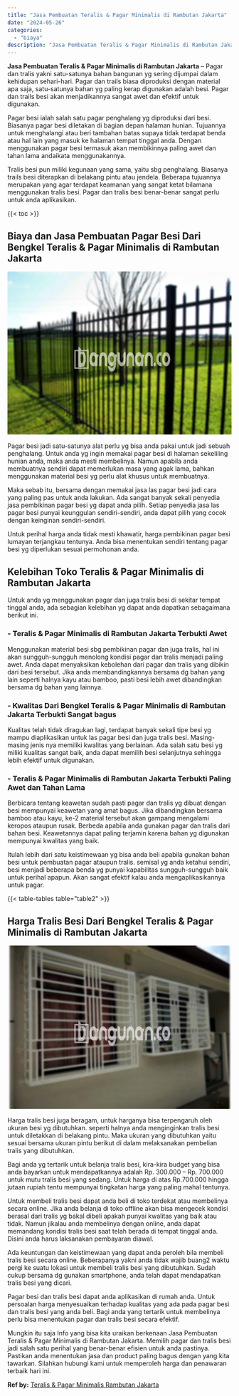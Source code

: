 ```yaml
---
title: "Jasa Pembuatan Teralis & Pagar Minimalis di Rambutan Jakarta"
date: "2024-05-26"
categories: 
  - "biaya"
description: "Jasa Pembuatan Teralis & Pagar Minimalis di Rambutan Jakarta. Mungkin itu saja Info yang bisa kita uraikan berkenaan Jasa Pembuatan Teralis & Pagar Minimalis..."
---
```


**Jasa Pembuatan Teralis & Pagar Minimalis di Rambutan Jakarta** – Pagar dan tralis yakni satu-satunya bahan bangunan yg sering dijumpai dalam kehidupan sehari-hari. Pagar dan trails biasa diproduksi dengan material apa saja, satu-satunya bahan yg paling kerap digunakan adalah besi. Pagar dan trails besi akan menjadikannya sangat awet dan efektif untuk digunakan.

Pagar besi ialah salah satu pagar penghalang yg diproduksi dari besi. Biasanya pagar besi diletakan di bagian depan halaman hunian. Tujuannya untuk menghalangi atau beri tambahan batas supaya tidak terdapat benda atau hal lain yang masuk ke halaman tempat tinggal anda. Dengan menggunakan pagar besi termasuk akan membikinnya paling awet dan tahan lama andaikata menggunakannya.

Tralis besi pun miliki kegunaan yang sama, yaitu sbg penghalang. Biasanya trails besi diterapkan di belakang pintu atau jendela. Beberapa tujuannya merupakan yang agar terdapat keamanan yang sangat ketat bilamana menggunakan tralis besi. Pagar dan tralis besi benar-benar sangat perlu untuk anda aplikasikan.

{{< toc >}}

## Biaya dan Jasa Pembuatan Pagar Besi Dari Bengkel Teralis & Pagar Minimalis di Rambutan Jakarta

![Jasa Pembuatan Teralis & Pagar Minimalis di Rambutan Jakarta](/images/pagar-minimalis-murah-24.png)

Pagar besi jadi satu-satunya alat perlu yg bisa anda pakai untuk jadi sebuah penghalang. Untuk anda yg ingin memakai pagar besi di halaman sekeliling hunian anda, maka anda mesti membelinya. Namun apabila anda membuatnya sendiri dapat memerlukan masa yang agak lama, bahkan menggunakan material besi yg perlu alat khusus untuk membuatnya.

Maka sebab itu, bersama dengan memakai jasa las pagar besi jadi cara yang paling pas untuk anda lakukan. Ada sangat banyak sekali penyedia jasa pembikinan pagar besi yg dapat anda pilih. Setiap penyedia jasa las pagar besi punyai keunggulan sendiri-sendiri, anda dapat pilih yang cocok dengan keinginan sendiri-sendiri.

Untuk perihal harga anda tidak mesti khawatir, harga pembikinan pagar besi lumayan terjangkau tentunya. Anda bisa menentukan sendiri tentang pagar besi yg diperlukan sesuai permohonan anda.

## Kelebihan Toko Teralis & Pagar Minimalis di Rambutan Jakarta

Untuk anda yg menggunakan pagar dan juga tralis besi di sekitar tempat tinggal anda, ada sebagian kelebihan yg dapat anda dapatkan sebagaimana berikut ini.

### \- Teralis & Pagar Minimalis di Rambutan Jakarta Terbukti Awet

Menggunakan material besi sbg pembikinan pagar dan juga tralis, hal ini akan sungguh-sungguh menolong kondisi pagar dan tralis menjadi paling awet. Anda dapat menyaksikan kebolehan dari pagar dan tralis yang dibikin dari besi tersebut. Jika anda membandingkannya bersama dg bahan yang lain seperti halnya kayu atau bamboo, pasti besi lebih awet dibandingkan bersama dg bahan yang lainnya.

### \- Kwalitas Dari Bengkel Teralis & Pagar Minimalis di Rambutan Jakarta Terbukti Sangat bagus

Kualitas telah tidak diragukan lagi, terdapat banyak sekali tipe besi yg mampu diaplikasikan untuk las pagar besi dan juga tralis besi. Masing-masing jenis nya memiliki kwalitas yang berlainan. Ada salah satu besi yg miliki kualitas sangat baik, anda dapat memilih besi selanjutnya sehingga lebih efektif untuk digunakan.

### \- Teralis & Pagar Minimalis di Rambutan Jakarta Terbukti Paling Awet dan Tahan Lama

Berbicara tentang keawetan sudah pasti pagar dan tralis yg dibuat dengan besi mempunyai keawetan yang amat bagus. Jika dibandingkan bersama bamboo atau kayu, ke-2 material tersebut akan gampang mengalami keropos ataupun rusak. Berbeda apabila anda gunakan pagar dan tralis dari bahan besi. Keawetannya dapat paling terjamin karena bahan yg digunakan mempunyai kwalitas yang baik.

Itulah lebih dari satu keistimewaan yg bisa anda beli apabila gunakan bahan besi untuk pembuatan pagar ataupun tralis. semisal yg anda ketahui sendiri, besi menjadi beberapa benda yg punyai kapabilitas sungguh-sungguh baik untuk perihal apapun. Akan sangat efektif kalau anda mengaplikasikannya untuk pagar.

{{< table-tables table="table2" >}}

## Harga Tralis Besi Dari Bengkel Teralis & Pagar Minimalis di Rambutan Jakarta

![Jasa Pembuatan Teralis & Pagar Minimalis di Rambutan Jakarta](/images/teralis-minimalis-murah-23.png)

Harga tralis besi juga beragam, untuk harganya bisa terpengaruh oleh ukuran besi yg dibutuhkan. seperti halnya anda menginginkan tralis besi untuk diletakkan di belakang pintu. Maka ukuran yang dibutuhkan yaitu sesuai bersama ukuran pintu berikut di dalam melaksanakan pembelian tralis yang dibutuhkan.

Bagi anda yg tertarik untuk belanja tralis besi, kira-kira budget yang bisa anda bayarkan untuk mendapatkannya adalah Rp. 300.000 – Rp. 700.000 untuk mutu tralis besi yang sedang. Untuk harga di atas Rp.700.000 hingga jutaan rupiah tentu mempunyai tingkatan harga yang paling mahal tentunya.

Untuk membeli tralis besi dapat anda beli di toko terdekat atau membelinya secara online. Jika anda belanja di toko offline akan bisa mengecek kondisi berasal dari tralis yg bakal dibeli apakah punyai kwalitas yang baik atau tidak. Namun jikalau anda membelinya dengan online, anda dapat memandang kondisi tralis besi saat telah berada di tempat tinggal anda. Disini anda harus laksanakan pembayaran diawal.

Ada keuntungan dan keistimewaan yang dapat anda peroleh bila membeli tralis besi secara online. Beberapanya yakni anda tidak wajib buang2 waktu pergi ke suatu lokasi untuk membeli tralis besi yang dibutuhkan. Sudah cukup bersama dg gunakan smartphone, anda telah dapat mendapatkan tralis besi yang dicari.

Pagar besi dan tralis besi dapat anda aplikasikan di rumah anda. Untuk persoalan harga menyesuaikan terhadap kualitas yang ada pada pagar besi dan tralis besi yang anda beli. Bagi anda yang tertarik untuk membelinya perlu bisa menentukan pagar dan tralis besi secara efektif.

Mungkin itu saja Info yang bisa kita uraikan berkenaan Jasa Pembuatan Teralis & Pagar Minimalis di Rambutan Jakarta. Memilih pagar dan tralis besi jadi salah satu perihal yang benar-benar efisien untuk anda pastinya. Pastikan anda menentukan jasa dan product paling bagus dengan yang kita tawarkan. Silahkan hubungi kami untuk memperoleh harga dan penawaran terbaik hari ini.

**Ref by:** [Teralis & Pagar Minimalis Rambutan Jakarta](https://id.wikipedia.org/wiki/Teralis)
